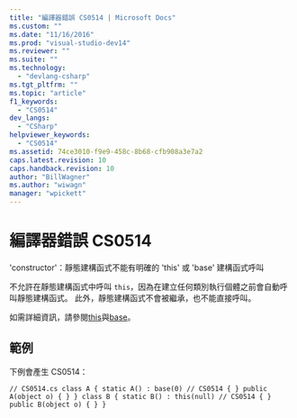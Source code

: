 ```yaml
---
title: "編譯器錯誤 CS0514 | Microsoft Docs"
ms.custom: ""
ms.date: "11/16/2016"
ms.prod: "visual-studio-dev14"
ms.reviewer: ""
ms.suite: ""
ms.technology: 
  - "devlang-csharp"
ms.tgt_pltfrm: ""
ms.topic: "article"
f1_keywords: 
  - "CS0514"
dev_langs: 
  - "CSharp"
helpviewer_keywords: 
  - "CS0514"
ms.assetid: 74ce3010-f9e9-458c-8b68-cfb908a3e7a2
caps.latest.revision: 10
caps.handback.revision: 10
author: "BillWagner"
ms.author: "wiwagn"
manager: "wpickett"
---
```

# 編譯器錯誤 CS0514
'constructor'：靜態建構函式不能有明確的 'this' 或 'base' 建構函式呼叫  
  
 不允許在靜態建構函式中呼叫 `this`，因為在建立任何類別執行個體之前會自動呼叫靜態建構函式。 此外，靜態建構函式不會被繼承，也不能直接呼叫。  
  
 如需詳細資訊，請參閱[this](/dotnet/csharp/language-reference/keywords/this)與[base](/dotnet/csharp/language-reference/keywords/base)。  
  
## 範例  
 下例會產生 CS0514：  
  
```  
// CS0514.cs class A { static A() : base(0) // CS0514 { } public A(object o) { } } class B { static B() : this(null) // CS0514 { } public B(object o) { } }  
```